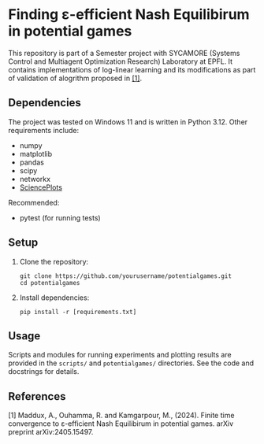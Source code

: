 # Finding ε-efficient Nash Equilibirum in potential games

This repository is part of a Semester project with SYCAMORE (Systems Control and Multiagent Optimization Research) Laboratory at EPFL. It contains implementations of log-linear learning and its modifications as part of validation of alogrithm proposed in [[1]](#1).

## Dependencies
The project was tested on Windows 11 and is written in Python 3.12. Other requirements include:
* numpy
* matplotlib
* pandas
* scipy
* networkx
* [SciencePlots](https://github.com/garrettj403/SciencePlots)

Recommended:
* pytest (for running tests)

## Setup

1. Clone the repository:
    ```
    git clone https://github.com/yourusername/potentialgames.git
    cd potentialgames
    ```
2. Install dependencies:
    ```
    pip install -r [requirements.txt]
    ```

## Usage

Scripts and modules for running experiments and plotting results are provided in the `scripts/` and `potentialgames/` directories. See the code and docstrings for details.


## References
<a id="1">[1]</a> 
Maddux, A., Ouhamma, R. and Kamgarpour, M., (2024). 
Finite time convergence to ε-efficient Nash Equilibirum in potential games. 
arXiv preprint arXiv:2405.15497.

